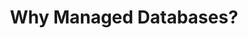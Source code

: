 ---
title: "Why Managed Databases?"
description: ""
banner: "98e16360-a366-4b78-8e0a-031da07fdacb/images/kubernetes-icon.svg"
weight: 2
---